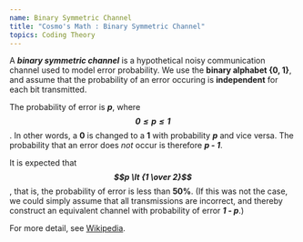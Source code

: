 ```yaml
---
name: Binary Symmetric Channel
title: "Cosmo's Math : Binary Symmetric Channel"
topics: Coding Theory
---
```

A ___binary symmetric channel___ is a hypothetical noisy communication channel used to model error probability. We use the __binary alphabet {0, 1}__, and assume that the probability of an error occuring is __independent__ for each bit transmitted.

The probability of error is ___p___, where ___$$0 \leq p \leq 1$$___. In other words, a __0__ is changed to a __1__ with probability ___p___ and vice versa. The probability that an error does _not_ occur is therefore ___p - 1___.

It is expected that ___$$p \lt {1 \over 2}$$___, that is, the probability of error is less than __50%__. (If this was not the case, we could simply assume that all transmissions are incorrect, and thereby construct an equivalent channel with probability of error ___1 - p___.)

For more detail, see [Wikipedia](https://en.wikipedia.org/wiki/Binary_symmetric_channel).